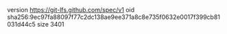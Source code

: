 version https://git-lfs.github.com/spec/v1
oid sha256:9ec97fa88097f77c2dc138ae9ee371a8c8e735f0632e0017f399cb81031d44c5
size 3401
